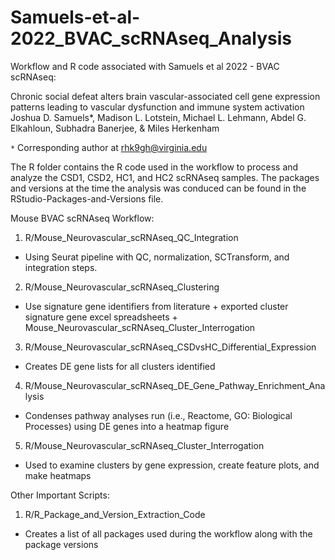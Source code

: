 # Samuels-et-al-2022_BVAC_scRNAseq_Analysis
Workflow and R code associated with Samuels et al 2022 - BVAC scRNAseq:

Chronic social defeat alters brain vascular-associated cell gene expression patterns leading to vascular dysfunction and immune system activation 
Joshua D. Samuels*, Madison L. Lotstein, Michael L. Lehmann, Abdel G. Elkahloun, Subhadra Banerjee, & Miles Herkenham

`*` Corresponding author at rhk9gh@virginia.edu


The R folder contains the R code used in the workflow to process and analyze the CSD1, CSD2, HC1, and HC2 scRNAseq samples. The packages and versions at the time the analysis was conduced can be found in the RStudio-Packages-and-Versions file.


Mouse BVAC scRNAseq Workflow:
1. R/Mouse_Neurovascular_scRNAseq_QC_Integration
- Using Seurat pipeline with QC, normalization, SCTransform, and integration steps.

2. R/Mouse_Neurovascular_scRNAseq_Clustering
- Use signature gene identifiers from literature + exported cluster signature gene excel spreadsheets + Mouse_Neurovascular_scRNAseq_Cluster_Interrogation

3. R/Mouse_Neurovascular_scRNAseq_CSDvsHC_Differential_Expression
- Creates DE gene lists for all clusters identified

4. R/Mouse_Neurovascular_scRNAseq_DE_Gene_Pathway_Enrichment_Analysis
- Condenses pathway analyses run (i.e., Reactome, GO: Biological Processes) using DE genes into a heatmap figure

5. R/Mouse_Neurovascular_scRNAseq_Cluster_Interrogation
- Used to examine clusters by gene expression, create feature plots, and make heatmaps

Other Important Scripts:
1. R/R_Package_and_Version_Extraction_Code
- Creates a list of all packages used during the workflow along with the package versions

